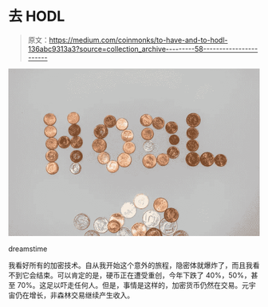 # 去 HODL

> 原文：<https://medium.com/coinmonks/to-have-and-to-hodl-136abc9313a3?source=collection_archive---------58----------------------->

![](img/26c865a05d6a36b2e980954e8ca93853.png)

dreamstime

我看好所有的加密技术。自从我开始这个意外的旅程，隐密体就爆炸了，而且我看不到它会结束。可以肯定的是，硬币正在遭受重创，今年下跌了 40%，50%，甚至 70%。这足以吓走任何人。但是，事情是这样的，加密货币仍然在交易。元宇宙仍在增长，非森林交易继续产生收入。